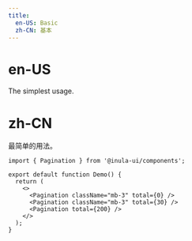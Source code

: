 ```yaml
---
title:
  en-US: Basic
  zh-CN: 基本
---
```


# en-US

The simplest usage.

# zh-CN

最简单的用法。

```tsx
import { Pagination } from '@inula-ui/components';

export default function Demo() {
  return (
    <>
      <Pagination className="mb-3" total={0} />
      <Pagination className="mb-3" total={30} />
      <Pagination total={200} />
    </>
  );
}
```

